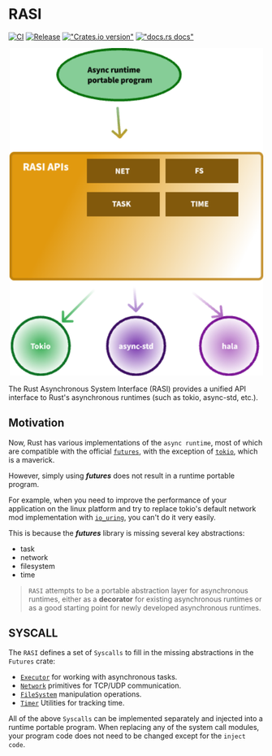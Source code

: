 # RASI

[![CI](https://github.com/HalaOS/RASI/actions/workflows/ci.yaml/badge.svg)](https://github.com/HalaOS/RASI/actions/workflows/ci.yaml)
[![Release](https://github.com/HalaOS/RASI/actions/workflows/release.yaml/badge.svg)](https://github.com/HalaOS/RASI/actions/workflows/release.yaml)
[!["Crates.io version"](https://img.shields.io/crates/v/rasi.svg)](https://crates.io/crates/rasi)
[!["docs.rs docs"](https://img.shields.io/badge/docs-latest-blue.svg)](https://docs.rs/rasi)


<p align="center">
    <img src="doc/architectural.png" alt="architectural" width="500"/>
</p>

The Rust Asynchronous System Interface (RASI) provides a unified API interface to Rust's asynchronous runtimes (such as tokio, async-std, etc.).

## Motivation

Now, Rust has various implementations of the `async runtime`, most of which are compatible with the official [`futures`](https://github.com/rust-lang/futures-rs), with the exception of [`tokio`](https://github.com/tokio-rs/tokio), which is a maverick.

However, simply using ***futures*** does not result in a runtime portable program. 

For example, when you need to improve the performance of your application on the linux platform and try to replace tokio's default network mod implementation with [`io_uring`](https://www.wikiwand.com/en/Io_uring), you can't do it very easily.

This is because the ***futures*** library is missing several key abstractions:

* task
* network
* filesystem
* time

> `RASI` attempts to be a portable abstraction layer for asynchronous runtimes, either as a **decorator** for existing asynchronous runtimes or as a good starting point for newly developed asynchronous runtimes.

## SYSCALL

The `RASI` defines a set of `Syscalls` to fill in the missing abstractions in the `Futures` crate:

* [`Executor`](https://docs.rs/rasi-syscall/latest/rasi_syscall/trait.Executor.html) for working with asynchronous tasks.
* [`Network`](https://docs.rs/rasi-syscall/latest/rasi_syscall/trait.Network.html) primitives for TCP/UDP communication.
* [`FileSystem`](https://docs.rs/rasi-syscall/latest/rasi_syscall/trait.FileSystem.html)  manipulation operations.
* [`Timer`](https://docs.rs/rasi-syscall/latest/rasi_syscall/trait.Timer.html) Utilities for tracking time.

All of the above `Syscalls` can be implemented separately and injected into a runtime portable program. When replacing any of the system call modules, your program code does not need to be changed except for the `inject code`.

